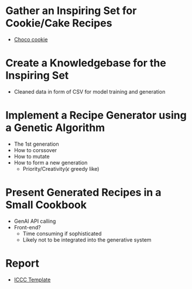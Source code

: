 # Gather an Inspiring Set for Cookie/Cake Recipes

- [Choco cookie](https://www.kaggle.com/datasets/thedevastator/chocolate-chip-cookie-recipes)

# Create a Knowledgebase for the Inspiring Set

- Cleaned data in form of CSV for model training and generation

# Implement a Recipe Generator using a Genetic Algorithm

- The 1st generation
- How to corssover
- How to mutate
- How to form a new generation
  - Priority/Creativity($\epsilon$ greedy like)

# Present Generated Recipes in a Small Cookbook

- GenAI API calling
- Front-end?
  - Time consuming if sophisticated
  - Likely not to be integrated into the generative system

# Report

- [ICCC Template](https://www.overleaf.com/2899441438jrkzbbqrnmxp#b43bf2)
